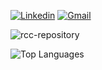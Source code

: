 [![Linkedin](https://img.shields.io/badge/-LinkedIn-blue?style=flat&logo=Linkedin&logoColor=white)](https://www.linkedin.com/in/rodrigocroci)
[![Gmail](https://img.shields.io/badge/-Gmail-c14438?style=flat&logo=Gmail&logoColor=white)](mailto:rccosta.diretoria@gmail.com)

<p align="left"> <img src="https://komarev.com/ghpvc/?username=rcc-repository" alt="rcc-repository" /> </p>

![Top Languages](https://github-readme-stats.vercel.app/api/top-langs/?username=rcc-repository&theme=dark&layout=compact&card_width=445)
